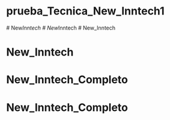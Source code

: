 # prueba_Tecnica_New_Inntech1
#   N e w _ I n n t e c h  
 #   N e w _ I n n t e c h  
 # New_Inntech
# New_Inntech
# New_Inntech_Completo
# New_Inntech_Completo
